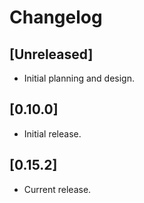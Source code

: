 # Changelog

## [Unreleased]

- Initial planning and design.

## [0.10.0]

- Initial release.

## [0.15.2]

- Current release.
